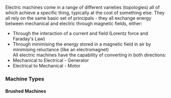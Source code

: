 Electric machines come in a range of different varieties (topologies) all of which achieve a specific thing, typically at the cost of something else.
They all rely on the same basic set of principals - they all exchange energy between mechanical and electric through magnetic fields, either:
- Through the interaction of a current and field (Lorentz force and Faraday's Law)
- Through minimising the energy stored in a magnetic field in air by minimising reluctance (like an electromagnet)
\
All electric machines have the capability of converting in both directions:
- Mechanical to Electrical - Generator
- Electrical to Mechanical - Motor
### Machine Types
#### Brushed Machines

